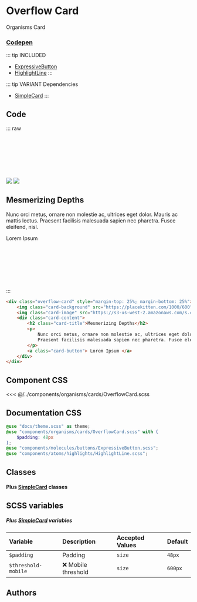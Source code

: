# Overflow Card
<Badge type="tip">Organisms</Badge> <Badge type="info">Card</Badge>
### [Codepen](https://codepen.io/nathantaylor/pen/WOgBQN)

::: tip INCLUDED
- [ExpressiveButton](/molecules/buttons/ExpressiveButton.md)
- [HighlightLine](/atoms/highlights/HighlightLine.md)
:::

::: tip VARIANT Dependencies
- [SimpleCard](/molecules/cards/SimpleCard.md)
:::

## Code

::: raw
<div class="dev-section">
    <div class="overflow-card card-shadow" style="margin-top: 25%; margin-bottom: 25%">
        <img class="card-background" src="https://placekitten.com/1000/600">
        <img class="card-image" src="https://s3-us-west-2.amazonaws.com/s.cdpn.io/908370/jelly.png">
        <div class="card-content">
            <h2 
                class="card-title highlight-line highlight-line-active middle-highlight"
                style="--active-size: 0.33em; --active-color: rgb(var(--primary-color))"
            >
                Mesmerizing Depths
            </h2>
            <p>
                Nunc orci metus, ornare non molestie ac, ultrices eget dolor. Mauris ac mattis lectus.
                Praesent facilisis malesuada sapien nec pharetra. Fusce eleifend, nisl.
            </p>
            <a 
                class="expressive-button rollup-button button-outlined highlight-rollup-horizontal highlight-rollup-reverse animate-on-hover"
                style="
                    --outlined-on-background: rgb(var(--primary-color));
                    --rollup-color: rgb(var(--primary-color));
                    --active-border-color: rgb(var(--primary-color));
                    box-shadow: 0 2px 4px -1px rgba(var(--primary-color), 0.2), 0 4px 5px 0 rgba(var(--primary-color), 0.14), 0 1px 10px 0 rgba(var(--primary-color), 0.12);
                "
            >Lorem Ipsum</a>
        </div>
    </div>
</div>
:::


```html
<div class="overflow-card" style="margin-top: 25%; margin-bottom: 25%">
    <img class="card-background" src="https://placekitten.com/1000/600">
    <img class="card-image" src="https://s3-us-west-2.amazonaws.com/s.cdpn.io/908370/jelly.png">
    <div class="card-content">
        <h2 class="card-title">Mesmerizing Depths</h2>
        <p>
            Nunc orci metus, ornare non molestie ac, ultrices eget dolor. Mauris ac mattis lectus.
            Praesent facilisis malesuada sapien nec pharetra. Fusce eleifend, nisl.
        </p>
        <a class="card-button"> Lorem Ipsum </a>
    </div>
</div>
```


## Component CSS

<<< @/../components/organisms/cards/OverflowCard.scss

## Documentation CSS

```scss
@use "docs/theme.scss" as theme;
@use "components/organisms/cards/OverflowCard.scss" with (
    $padding: 48px
);
@use "components/molecules/buttons/ExpressiveButton.scss";
@use "components/atoms/highlights/HighlightLine.scss";
```

## Classes
#### Plus [SimpleCard](/molecules/cards/SimpleCard.md) classes

## SCSS variables
##### Plus [SimpleCard](/molecules/cards/SimpleCard.md) variables

| Variable            | Description             | Accepted Values | Default |
|:--------------------|:------------------------|:----------------|:--------|
| `$padding`          | Padding                 | `size`          | `48px`  |
| `$threshold-mobile` | :x: Mobile threshold    | `size`          | `600px` |

## Authors

<VPTeamMembers size="small" :members="Authors" />

<style lang="scss">
@use "docs/theme.scss" as theme;
@use "components/organisms/cards/OverflowCard.scss" with (
    $padding: 48px
);
@use "components/molecules/buttons/ExpressiveButton.scss";
@use "components/atoms/highlights/HighlightLine.scss";
</style>



<script setup>
import { VPTeamMembers } from 'vitepress/theme';

const Authors = [
  {
    avatar: 'https://placekitten.com/100/100',
    name: 'Nathan Taylor',
    title: 'Creator',
    links: [
      { 
        icon: 'github', 
        link: 'https://nathan.tokyo/'
      },
      { 
        icon: 'github', 
        link: 'https://codepen.io/nathantaylor/'
      },
    ]
  }
];
</script>